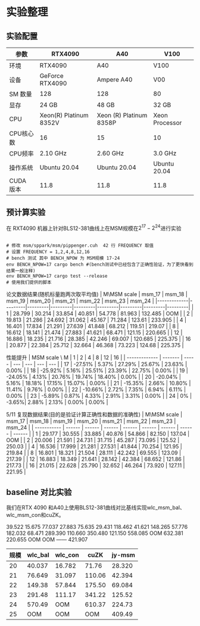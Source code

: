 # 实验整理

## 实验配置
| 参数       | RTX4090            | A40                | V100            |
|------------|--------------------|--------------------|-----------------|
| 环境       | RTX4090            | A40                | V100            |
| 设备       | GeForce RTX4090    | Ampere A40         | V00             |
| SM 数量    | 128                | 128                | 80              |
| 显存       | 24 GB              | 48 GB              | 32 GB           |
| CPU        | Xeon(R) Platinum 8352V | Xeon (R) Platinum 8358P | Xeon Processor |
| CPU核心数  | 16                 | 15                 | 10              |
| CPU频率    | 2.10 GHz           | 2.60 GHz           | 3.0 GHz         |
| 操作系统   | Ubuntu 20.04       | Ubuntu 20.04       | Ubuntu 20.04    |
| CUDA 版本  | 11.8               | 11.8               | 11.8            |

## 预计算实验

在 RXT4090 机器上针对BLS12-381曲线上在MSM规模在$2^{17}-2^{24}$进行实验

``` shell

# 修改 msm/sppark/msm/pippenger.cuh  42 行 FREQUENCY 取值 
# 设置 FREQUENCY = 1,2,4,8,12,16
# bench 测试 其中 BENCH_NPOW 为 MSM规模 17-24
env BENCH_NPOW=17 cargo bench #(bench测试中已经包含了正确性验证，为了更快看到结果一般注释)
env BENCH_NPOW=17 cargo test --release 
# 使用我们提供的脚本

```

论文数据结果(随机标量跑两次取平均值)
| M\MSM scale | msm_17 | msm_18 | msm_19 | msm_20 | msm_21 | msm_22 | msm_23 | msm_24 |
|-------------|---------|---------|---------|---------|---------|---------|---------|---------|
| 1           | 28.799  | 30.214  | 33.854  | 40.851  | 54.778  | 81.963  | 132.485 | OOM     |
| 2           | 19.813  | 21.286  | 24.692  | 31.062  | 45.167  | 71.284  | 123.61  | 233.905 |
| 4           | 16.401  | 17.834  | 21.291  | 27.639  | 41.848  | 68.212  | 119.51  | 219.07  |
| 8           | 16.612  | 18.141  | 21.474  | 27.883  | 41.621  | 68.471  | 121.15  | 220.665 |
| 12          | 16.886  | 18.235  | 21.716  | 28.385  | 42.246  | 69.007  | 120.685 | 225.375 |
| 16          | 20.877  | 22.384  | 25.712  | 32.664  | 46.368  | 73.223  | 124.68  | 225.375 |

性能提升
| MSM scale \ M | 1       | 2     | 4   | 8   | 12  | 16  |
| ------------- | ------- | ----- | --- | --- | --- | --- |
| 17            | -27.51% | 5.37% | 27.29%    |  25.67% |  23.63%   | 0.00% |
| 18            | -25.92% | 5.16% | 25.51%    |  23.39% |  22.75%   | 0.00% |
| 19            | -24.05% | 4.13% | 20.76%    |  19.74% |  18.40%   | 0.00% |
| 20            | -20.04% | 5.16% | 18.18%    |  17.15% |  15.07%   | 0.00% |
| 21            | -15.35% | 2.66% | 10.80%    |  11.41% |  9.76%    | 0.00% |
| 22            | -10.66% | 2.72% | 7.35%     |  6.94%  |  6.11%    | 0.00% |
| 23            | -5.89%  | 0.87% | 4.33%     |  2.91%  |  3.31%    | 0.00% |
| 24            | 0%      | -3.65%| 2.88%     |  2.13%  |  0.00%    | 0.00% |

5/11 复现数据结果(目的是验证计算正确性和数据的准确性)
| M\MSM scale | msm_17 | msm_18 | msm_19 | msm_20 | msm_21 | msm_22 | msm_23 | msm_24 |
| ----------- | ------ | ------ | ------ | ------ | ------ | ------ | ------ | ------ |
| 1           | 29.177 | 30.555 | 33.885 | 40.876 | 54.866 | 82.150 | 137.04 | OOM    |
| 2           | 20.006 | 21.591 | 24.731 | 31.715 | 45.287 | 73.095 | 125.52 | 250.03 |
| 4           | 16.536 | 17.999 | 21.281 | 27.531 | 41.844 | 70.254 | 121.95 | 219.84 |
| 8           | 16.801 | 18.321 | 21.504 | 28.111 | 42.242 | 69.555 | 123.09 | 217.39 |
| 12          | 16.883 | 18.349 | 21.641 | 28.142 | 42.384 | 68.652 | 121.86 | 217.73 |
| 16          | 21.015 | 22.628 | 25.790 | 32.652 | 46.264 | 73.920 | 127.11 | 221.95 |

## baseline 对比实验

我们在RTX 4090 和A40上使用BLS12-381曲线对比基线实现wlc_msm_bal、wlc_msm_con和cuZK。

39.522	15.675	77.037	27.883
75.635	29.431	118.462	41.621
148.265	57.776	182.032	68.471
289.390	110.660	350.480	121.150
558.085	OOM	632.381	220.655
OOM	OOM	——	421.907

| 规模 | wlc_bal | wlc_con | cuZK   | jy-msm |
| ---- | ------- | ------- | ------ | ------ |
| 20   | 40.037  | 16.782  | 71.76  | 28.320 |
| 21   | 76.649  | 31.097  | 110.06 | 42.394 |
| 22   | 149.38  | 57.844  | 175.50 | 69.084 |
| 23   | 291.48  | 111.17  | 341.22 | 125.52 |
| 24   | 570.49  | OOM     | 610.37 | 224.73 |
| 25   | OOM     | OOM     | OOM    | 409.49 |
